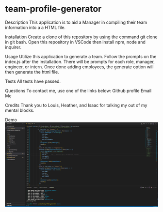 # team-profile-generator

Description
This application is to aid a Manager in compiling their team information into a a HTML file.

Installation
 Create a clone of this repository by using the command git clone in git bash. Open this repository in VSCode then install npm, node and inquirer.

Usage
Utilize this application to generate a team. Follow the prompts on the index.js after the installation. There will be prompts for each role, manager, engineer, or intern. Once done adding employees, the generate option will then generate the html file.

Tests
All tests have passed.

Questions
To contact me, use one of the links below:
Github profile
Email Me

Credits
Thank you to Louis, Heather, and Isaac for talking my out of my mental blocks.

Demo
![load page](./assets/teamgenerator.gif)